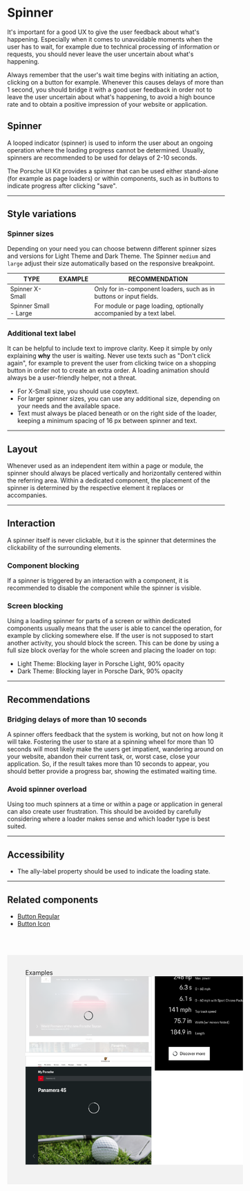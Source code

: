 # Spinner

It's important for a good UX to give the user feedback about what's happening.
Especially when it comes to unavoidable moments when the user has to wait,
for example due to technical processing of information or requests, you should
never leave the user uncertain about what's happening.

Always remember that the user's wait time begins with initiating an action,
clicking on a button for example. Whenever this causes delays of more than 1 second,
you should bridge it with a good user feedback in order not to leave the user
uncertain about what's happening, to avoid a high bounce rate and to obtain a positive impression of your website or application.

## Spinner
A looped indicator (spinner) is used to inform the user about an ongoing operation
where the loading progress cannot be determined. Usually, spinners are recommended
to be used for delays of 2-10 seconds.

The Porsche UI Kit provides a spinner that can be used either stand-alone
(for example as page loaders) or within components, such as in buttons to
indicate progress after clicking "save".

---

## Style variations

### Spinner sizes
Depending on your need you can choose betwenn different spinner sizes and versions
for Light Theme and Dark Theme. The Spinner `medium` and `large` adjust their size automatically based on the responsive breakpoint.


| TYPE                      | EXAMPLE                            | RECOMMENDATION                                                          |
|---------------------------|------------------------------------|-------------------------------------------------------------------------|
| Spinner X-Small           |   <p-spinner size="x-small"></p-spinner>    | Only for in-component loaders, such as in buttons or input fields.      |
| Spinner Small - Large     |   <p-spinner size="small"></p-spinner><p-spinner size="medium"></p-spinner><p-spinner size="large"></p-spinner>  | For module or page loading, optionally accompanied by a text label.     |

### Additional text label
It can be helpful to include text to improve clarity. Keep it simple by only explaining
**why** the user is waiting. Never use texts such as "Don't click again", for example to prevent
the user from clicking twice on a shopping button in order not to create an extra order.
A loading animation should always be a user-friendly helper, not a threat.

* For X-Small size, you should use copytext.
* For larger spinner sizes, you can use any additional size, depending on your needs and the available space.
* Text must always be placed beneath or on the right side of the loader, keeping a minimum spacing of 16 px between spinner and text.

---

## Layout
Whenever used as an independent item within a page or module, the spinner should always
be placed vertically and horizontally centered within the referring area.
Within a dedicated component, the placement of the spinner is determined by the
respective element it replaces or accompanies.

---

## Interaction

A spinner itself is never clickable, but it is the spinner that determines
the clickability of the surrounding elements.

### Component blocking
If a spinner is triggered by an interaction with a component, it is recommended to disable
the component while the spinner is visible.

### Screen blocking
Using a loading spinner for parts of a screen or within dedicated components usually means
that the user is able to cancel the operation, for example by clicking somewhere else.
If the user is not supposed to start another activity, you should block the screen.
This can be done by using a full size block overlay for the whole screen and placing
the loader on top:

* Light Theme: Blocking layer in Porsche Light, 90% opacity
* Dark Theme: Blocking layer in Porsche Dark, 90% opacity


---

## Recommendations

### Bridging delays of more than 10 seconds
A spinner offers feedback that the system is working, but not on how long it will take.
Fostering the user to stare at a spinning wheel for more than 10 seconds will most likely
make the users get impatient, wandering around on your website, abandon their current task,
or, worst case, close your application. So, if the result takes more than 10 seconds to
appear, you should better provide a progress bar, showing the estimated waiting time.

### Avoid spinner overload
Using too much spinners at a time or within a page or application in general
can also create user frustration. This should be avoided by carefully considering
where a loader makes sense and which loader type is best suited.

---

## Accessibility

* The ally-label property should be used to indicate the loading state.

---

## Related components
* [Button Regular](#/web/components/action/button-regular)
* [Button Icon](#/web/components/action/button-icon)

<div style="background:#F2F2F2; width:100%; margin-top: 64px; padding-top: 32px; padding-left: 42px; padding-bottom: 42px;">
    <p-headline variant="headline-3" tag="h3" style="margin-bottom: 24px;">Examples</p-headline>
    <img src="./assets/spinner-blocking.png" alt=""/>
</div>

